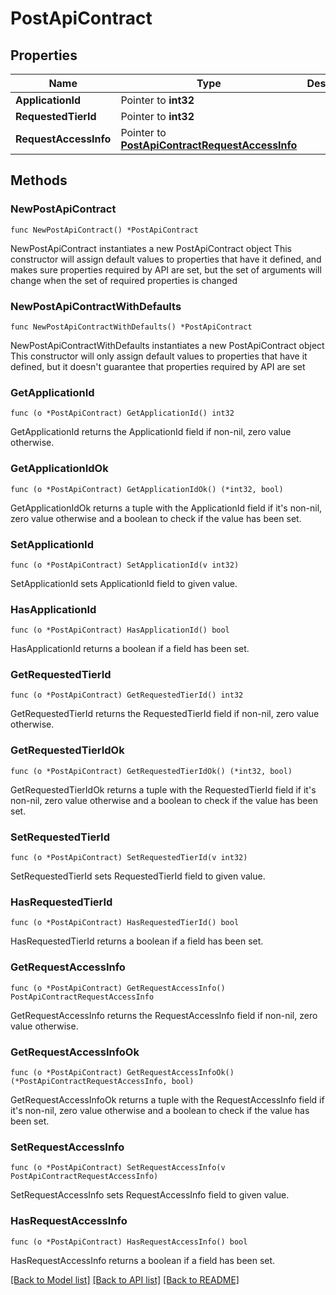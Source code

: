 # PostApiContract

## Properties

Name | Type | Description | Notes
------------ | ------------- | ------------- | -------------
**ApplicationId** | Pointer to **int32** |  | [optional] 
**RequestedTierId** | Pointer to **int32** |  | [optional] 
**RequestAccessInfo** | Pointer to [**PostApiContractRequestAccessInfo**](PostApiContractRequestAccessInfo.md) |  | [optional] 

## Methods

### NewPostApiContract

`func NewPostApiContract() *PostApiContract`

NewPostApiContract instantiates a new PostApiContract object
This constructor will assign default values to properties that have it defined,
and makes sure properties required by API are set, but the set of arguments
will change when the set of required properties is changed

### NewPostApiContractWithDefaults

`func NewPostApiContractWithDefaults() *PostApiContract`

NewPostApiContractWithDefaults instantiates a new PostApiContract object
This constructor will only assign default values to properties that have it defined,
but it doesn't guarantee that properties required by API are set

### GetApplicationId

`func (o *PostApiContract) GetApplicationId() int32`

GetApplicationId returns the ApplicationId field if non-nil, zero value otherwise.

### GetApplicationIdOk

`func (o *PostApiContract) GetApplicationIdOk() (*int32, bool)`

GetApplicationIdOk returns a tuple with the ApplicationId field if it's non-nil, zero value otherwise
and a boolean to check if the value has been set.

### SetApplicationId

`func (o *PostApiContract) SetApplicationId(v int32)`

SetApplicationId sets ApplicationId field to given value.

### HasApplicationId

`func (o *PostApiContract) HasApplicationId() bool`

HasApplicationId returns a boolean if a field has been set.

### GetRequestedTierId

`func (o *PostApiContract) GetRequestedTierId() int32`

GetRequestedTierId returns the RequestedTierId field if non-nil, zero value otherwise.

### GetRequestedTierIdOk

`func (o *PostApiContract) GetRequestedTierIdOk() (*int32, bool)`

GetRequestedTierIdOk returns a tuple with the RequestedTierId field if it's non-nil, zero value otherwise
and a boolean to check if the value has been set.

### SetRequestedTierId

`func (o *PostApiContract) SetRequestedTierId(v int32)`

SetRequestedTierId sets RequestedTierId field to given value.

### HasRequestedTierId

`func (o *PostApiContract) HasRequestedTierId() bool`

HasRequestedTierId returns a boolean if a field has been set.

### GetRequestAccessInfo

`func (o *PostApiContract) GetRequestAccessInfo() PostApiContractRequestAccessInfo`

GetRequestAccessInfo returns the RequestAccessInfo field if non-nil, zero value otherwise.

### GetRequestAccessInfoOk

`func (o *PostApiContract) GetRequestAccessInfoOk() (*PostApiContractRequestAccessInfo, bool)`

GetRequestAccessInfoOk returns a tuple with the RequestAccessInfo field if it's non-nil, zero value otherwise
and a boolean to check if the value has been set.

### SetRequestAccessInfo

`func (o *PostApiContract) SetRequestAccessInfo(v PostApiContractRequestAccessInfo)`

SetRequestAccessInfo sets RequestAccessInfo field to given value.

### HasRequestAccessInfo

`func (o *PostApiContract) HasRequestAccessInfo() bool`

HasRequestAccessInfo returns a boolean if a field has been set.


[[Back to Model list]](../README.md#documentation-for-models) [[Back to API list]](../README.md#documentation-for-api-endpoints) [[Back to README]](../README.md)


